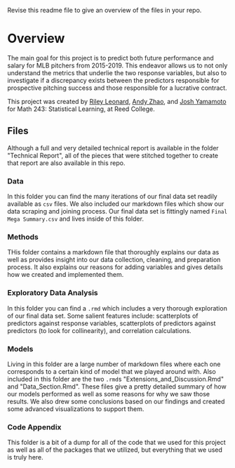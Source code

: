 Revise this readme file to give an overview of the files in your repo.

# Overview

The main goal for this project is to predict both future performance and salary for MLB pitchers from 2015-2019. This endeavor allows us to not only understand the metrics that underlie the two response variables, but also to investigate if a discrepancy exists between the predictors responsible for prospective pitching success and those responsible for a lucrative contract. 

This project was created by [Riley Leonard](https://github.com/rileyleonard99), [Andy Zhao](https://github.com/andjzhao), and [Josh Yamamoto](https://github.com/joshyam-k) for Math 243: Statistical Learning, at Reed College.

## Files

Although a full and very detailed technical report is available in the folder "Technical Report", all of the pieces that were stitched together to create that report are also available in this repo.

### Data

In this folder you can find the many iterations of our final data set readily available as `csv` files. We also included our markdown files which show our data scraping and joining process. Our final data set is fittingly named `Final Mega Summary.csv` and lives inside of this folder.

### Methods

THis folder contains a markdown file that thoroughly explains our data as well as provides insight into our data collection, cleaning, and preparation process. It also explains our reasons for adding variables and gives details how we created and implemented them.

### Exploratory Data Analysis

In this folder you can find a `.rmd` which includes a very thorough exploration of our final data set. Some salient features include: scatterplots of predictors against response variables, scatterplots of predictors against predictors (to look for collinearity), and correlation calculations.

### Models

Living in this folder are a large number of markdown files where each one corresponds to a certain kind of model that we played around with. Also included in this folder are the two `.rmd`s "Extensions_and_Discussion.Rmd" and "Data_Section.Rmd". These files give a pretty detailed summary of how our models performed as well as some reasons for why we saw those results. We also drew some conclusions based on our findings and created some advanced visualizations to support them.

### Code Appendix

This folder is a bit of a dump for all of the code that we used for this project as well as all of the packages that we utilized, but everything that we used is truly here.




